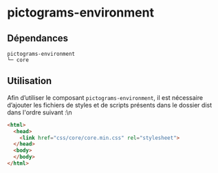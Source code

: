 # pictograms-environment

## Dépendances
```shell
pictograms-environment
└─ core
```

## Utilisation
Afin d’utiliser le composant `pictograms-environment`, il est nécessaire d’ajouter les fichiers de styles et de scripts présents dans le dossier dist dans l'ordre suivant :\n
```html
<html>
  <head>
    <link href="css/core/core.min.css" rel="stylesheet">
  </head>
  <body>
  </body>
</html>
```